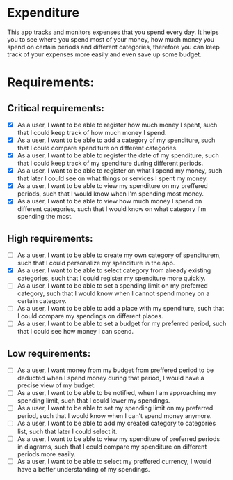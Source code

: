 # Expenditure
This app tracks and monitors expenses that you spend every day. It helps you to see where you spend most of your money, how much money you spend on certain periods and different categories, therefore you can keep track of your expenses more easily and even save up some budget.

# Requirements:

## Critical requirements:

- [x] As a user, I want to be able to register how much money I spent, such that I could keep track of how much money I spend.
- [x] As a user, I want to be able to add a category of my spenditure, such that I could compare spenditure on different categories.
- [x] As a user, I want to be able to register the date of my spenditure, such that I could keep track of my spenditure during different periods.
- [x] As a user, I want to be able to register on what I spend my money, such that later I could see on what things or services I spent my money.
- [x] As a user, I want to be able to view my spenditure on my preffered periods, such that I would know when I'm spending most money.
- [x] As a user, I want to be able to view how much money I spend on different categories, such that I would know on what category I'm spending the most.

## High requirements:

- [ ] As a user, I want to be able to create my own category of spenditurem, such that I could personalize my spenditure in the app.
- [x] As a user, I want to be able to select category from already existing categories, such that I could register my spenditure more quickly.
- [ ] As a user, I want to be able to set a spending limit on my preferred category, such that I would know when I cannot spend money on a certain category.
- [ ] As a user, I want to be able to add a place with my spenditure, such that I could compare my spendings on different places.
- [ ] As a user, I want to be able to set a budget for my preferred period, such that I could see how money I can spend.

## Low requirements:

- [ ] As a user, I want money from my budget from preffered period to be deducted when I spend money during that period, I would have a precise view of my budget.
- [ ] As a user, I want to be able to be notified, when I am approaching my spending limit, such that I could lower my spendings.
- [ ] As a user, I want to be able to set my spending limit on my preferred period, such that I would know when I can't spend money anymore.
- [ ] As a user, I want to be able to add my created category to categories list, such that later I could select it.
- [ ] As a user, I want to be able to view my spenditure of preferred periods in diagrams, such that I could compare my spenditure on different periods more easily.
- [ ] As a user, I want to be able to select my preffered currency, I would have a better understanding of my spendings.
